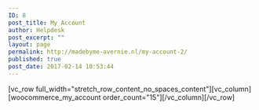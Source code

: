 ```yaml
---
ID: 8
post_title: My Account
author: Helpdesk
post_excerpt: ""
layout: page
permalink: http://madebyme-avernie.nl/my-account-2/
published: true
post_date: 2017-02-14 10:53:44
---
```

[vc_row full_width="stretch_row_content_no_spaces_content"][vc_column][woocommerce_my_account order_count="15"][/vc_column][/vc_row]